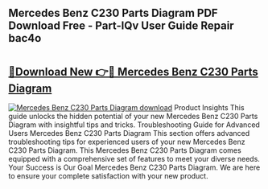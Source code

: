 ## Mercedes Benz C230 Parts Diagram PDF Download Free - Part-lQv User Guide Repair bac4o

# <h2><a href="http://dfoxi0.blite.top/?on=Mercedes+Benz+C230+Parts+Diagram">🔗Download New 👉🔴 Mercedes Benz C230 Parts Diagram</a></h2>

[![Mercedes Benz C230 Parts Diagram download](https://i.imgur.com/lujVjoI.png)](http://dfoxi0.blite.top/?on=Mercedes+Benz+C230+Parts+Diagram)
Product Insights This guide unlocks the hidden potential of your new Mercedes Benz C230 Parts Diagram with insightful tips and tricks. Troubleshooting Guide for Advanced Users Mercedes Benz C230 Parts Diagram This section offers advanced troubleshooting tips for experienced users of your new Mercedes Benz C230 Parts Diagram. This Mercedes Benz C230 Parts Diagram comes equipped with a comprehensive set of features to meet your diverse needs. Your Success is Our Goal Mercedes Benz C230 Parts Diagram. We are here to ensure your complete satisfaction with your new product.
